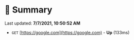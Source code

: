 # 📖 Summary
Last updated: **7/7/2021, 10:50:52 AM**

- `GET` [https://google.com](https://google.com) - **Up** (133ms)

